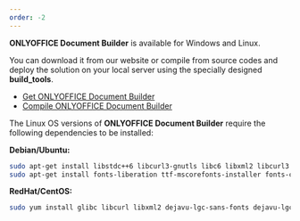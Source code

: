 ```yaml
---
order: -2
---
```


**ONLYOFFICE Document Builder** is available for Windows and Linux.

You can download it from our website or compile from source codes and deploy the solution on your local server using the specially designed **build\_tools**.

* [Get ONLYOFFICE Document Builder](https://www.onlyoffice.com/download-builder.aspx?from=api)
* [Compile ONLYOFFICE Document Builder](https://helpcenter.onlyoffice.com/installation/docs-community-compile-document-builder.aspx?from=api)

The Linux OS versions of **ONLYOFFICE Document Builder** require the following dependencies to be installed:

**Debian/Ubuntu:**

```bash
sudo apt-get install libstdc++6 libcurl3-gnutls libc6 libxml2 libcurl3 fonts-dejavu fonts-opensymbol
sudo apt-get install fonts-liberation ttf-mscorefonts-installer fonts-crosextra-carlito
```

**RedHat/CentOS:**

```bash
sudo yum install glibc libcurl libxml2 dejavu-lgc-sans-fonts dejavu-lgc-sans-mono-fonts dejavu-lgc-serif-fonts dejavu-sans-fonts dejavu-sans-mono-fonts dejavu-serif-fonts libreoffice-opensymbol-fonts
```
